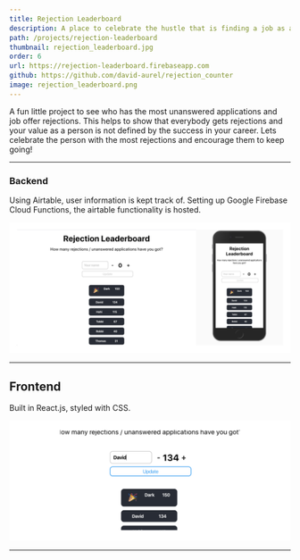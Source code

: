 ```yaml
---
title: Rejection Leaderboard
description: A place to celebrate the hustle that is finding a job as a bootcamp graduate and provide motivation to keep going.
path: /projects/rejection-leaderboard
thumbnail: rejection_leaderboard.jpg
order: 6
url: https://rejection-leaderboard.firebaseapp.com
github: https://github.com/david-aurel/rejection_counter
image: rejection_leaderboard.png
---
```


A fun little project to see who has the most unanswered applications and job offer rejections. This helps to show that everybody gets rejections and your value as a person is not defined by the success in your career. Lets celebrate the person with the most rejections and encourage them to keep going!

---

### Backend

Using Airtable, user information is kept track of. Setting up Google Firebase Cloud Functions, the airtable functionality is hosted.

![img](./start.jpg)

---

## Frontend

Built in React.js, styled with CSS.

![img](./edit.jpg)

---
